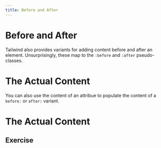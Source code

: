 ```yaml
---
title: Before and After
---
```


# Before and After

<script lang="ts">
  import { Example, Playground } from '$lib/components';
</script>

Tailwind also provides variants for adding content before and after an element. Unsurprisingly, these map to the `:before` and `:after` pseudo-classes.

<Example>
  <h1 class="before:content-['Before'] after:content-['After'] before:text-red-400 after:text-blue-400 before:mr-4 after:ml-4 before:px-2 after:px-2 before:bg-red-50 after:bg-blue-50 before:rounded after:rounded before:border-2 after:border-2 before:border-red-500 after:border-blue-500">The Actual Content</h1>
</Example>

You can also use the content of an attribue to populate the content of a `before:` or `after:` variant.

<Example highlight="before:content-[attr(before)]">
  <h1 before="Hello" class="before:content-[attr(before)] before:text-red-400  before:mr-4 before:px-2 before:bg-red-50  before:rounded after:rounded before:border-2  before:border-red-500">The Actual Content</h1>
</Example>

## Exercise
